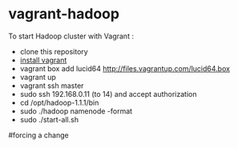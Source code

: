vagrant-hadoop
==============

To start Hadoop cluster with Vagrant :
- clone this repository
- [install vagrant](http://www.vagrantup.com/) 
- vagrant box add lucid64 http://files.vagrantup.com/lucid64.box
- vagrant up
- vagrant ssh master
- sudo ssh 192.168.0.11 (to 14) and accept authorization
- cd /opt/hadoop-1.1.1/bin
- sudo ./hadoop namenode -format
- sudo ./start-all.sh

#forcing a change
